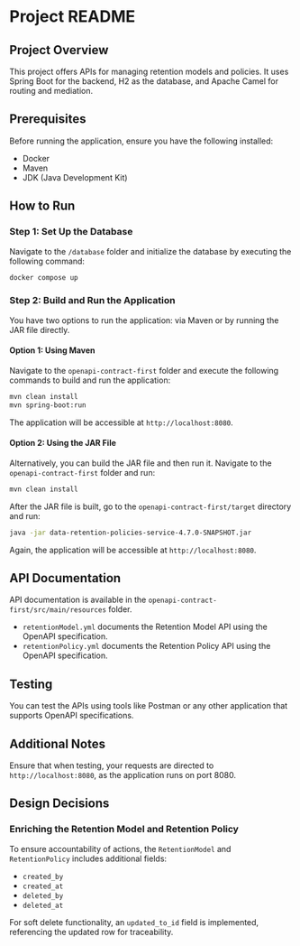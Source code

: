 # Project README

## Project Overview

This project offers APIs for managing retention models and policies. It uses Spring Boot for the backend, H2 as the database, and Apache Camel for routing and mediation.

## Prerequisites

Before running the application, ensure you have the following installed:

- Docker
- Maven
- JDK (Java Development Kit)

## How to Run

### Step 1: Set Up the Database

Navigate to the `/database` folder and initialize the database by executing the following command:

```sh
docker compose up
```

### Step 2: Build and Run the Application

You have two options to run the application: via Maven or by running the JAR file directly.

#### Option 1: Using Maven

Navigate to the `openapi-contract-first` folder and execute the following commands to build and run the application:

```sh
mvn clean install
mvn spring-boot:run
```

The application will be accessible at `http://localhost:8080`.

#### Option 2: Using the JAR File

Alternatively, you can build the JAR file and then run it. Navigate to the `openapi-contract-first` folder and run:

```sh
mvn clean install
```

After the JAR file is built, go to the `openapi-contract-first/target` directory and run:

```sh
java -jar data-retention-policies-service-4.7.0-SNAPSHOT.jar
```

Again, the application will be accessible at `http://localhost:8080`.

## API Documentation

API documentation is available in the `openapi-contract-first/src/main/resources` folder.

- `retentionModel.yml` documents the Retention Model API using the OpenAPI specification.
- `retentionPolicy.yml` documents the Retention Policy API using the OpenAPI specification.

## Testing

You can test the APIs using tools like Postman or any other application that supports OpenAPI specifications.

## Additional Notes

Ensure that when testing, your requests are directed to `http://localhost:8080`, as the application runs on port 8080.

## Design Decisions

### Enriching the Retention Model and Retention Policy

To ensure accountability of actions, the `RetentionModel` and  `RetentionPolicy` includes additional fields:
- `created_by`
- `created_at`
- `deleted_by`
- `deleted_at`

For soft delete functionality, an `updated_to_id` field is implemented, referencing the updated row for traceability.